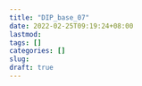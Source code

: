 ```yaml
---
title: "DIP_base_07"
date: 2022-02-25T09:19:24+08:00
lastmod:
tags: []
categories: []
slug:
draft: true
---
```


